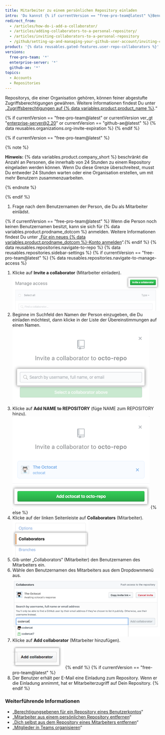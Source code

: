 ```yaml
---
title: Mitarbeiter zu einem persönlichen Repository einladen
intro: 'Du kannst {% if currentVersion == "free-pro-team@latest" %}Benutzer als Mitarbeiter zu Deinem persönlichen Repository einladen{% else %}Benutzer als Mitarbeiter zu Deinem persönlichen Repository hinzufügen{% endif %}.'
redirect_from:
  - /articles/how-do-i-add-a-collaborator/
  - /articles/adding-collaborators-to-a-personal-repository/
  - /articles/inviting-collaborators-to-a-personal-repository
  - /github/setting-up-and-managing-your-github-user-account/inviting-collaborators-to-a-personal-repository
product: '{% data reusables.gated-features.user-repo-collaborators %}'
versions:
  free-pro-team: '*'
  enterprise-server: '*'
  github-ae: '*'
topics:
  - Accounts
  - Repositories
---
```

Repositorys, die einer Organisation gehören, können feiner abgestufte Zugriffsberechtigungen gewähren. Weitere Informationen findest Du unter „[Zugriffsberechtigungen auf {% data variables.product.product_name %}](/articles/access-permissions-on-github).“

{% if currentVersion == "free-pro-team@latest" or currentVersion ver_gt "enterprise-server@2.20" or currentVersion == "github-ae@latest" %}
{% data reusables.organizations.org-invite-expiration %}
{% endif %}

{% if currentVersion == "free-pro-team@latest" %}

{% note %}

**Hinweis:** {% data variables.product.company_short %} beschränkt die Anzahl an Personen, die innerhalb von 24 Stunden zu einem Repository eingeladen werden können. Wenn Du diese Grenze überschreitest, musst Du entweder 24 Stunden warten oder eine Organisation erstellen, um mit mehr Benutzern zusammenzuarbeiten.

{% endnote %}

{% endif %}

1. Frage nach dem Benutzernamen der Person, die Du als Mitarbeiter einlädst.

{% if currentVersion == "free-pro-team@latest" %} Wenn die Person noch keinen Benutzernamen besitzt, kann sie sich für {% data variables.product.prodname_dotcom %} anmelden. Weitere Informationen findest Du unter „[Für ein neues {% data variables.product.prodname_dotcom %}-Konto anmelden](/articles/signing-up-for-a-new-github-account)“.{% endif %}
{% data reusables.repositories.navigate-to-repo %}
{% data reusables.repositories.sidebar-settings %}
{% if currentVersion == "free-pro-team@latest" %}
{% data reusables.repositories.navigate-to-manage-access %}
1. Klicke auf **Invite a collaborator** (Mitarbeiter einladen). ![Schaltfläche "Invite a collaborator" (Mitarbeiter einladen)](/assets/images/help/repository/invite-a-collaborator-button.png)
2. Beginne im Suchfeld den Namen der Person einzugeben, die Du einladen möchtest, dann klicke in der Liste der Übereinstimmungen auf einen Namen. ![Suchfeld für die Eingabe des Namens der Person, die Du zu einem Repository einladen willst](/assets/images/help/repository/manage-access-invite-search-field-user.png)
3. Klicke auf **Add NAME to REPOSITORY** (füge NAME zum REPOSITORY hinzu). ![Schaltfläche, um Mitarbeiter hinzuzufügen](/assets/images/help/repository/add-collaborator-user-repo.png)
{% else %}
5. Klicke auf der linken Seitenleiste auf **Collaborators** (Mitarbeiter). ![Seitenleiste der Repository-Einstellungen, wobei „Collaborators“ (Mitarbeiter) hervorgehoben ist](/assets/images/help/repository/user-account-repo-settings-collaborators.png)
6. Gib unter „Collaborators“ (Mitarbeiter) den Benutzernamen des Mitarbeiters ein.
7. Wähle den Benutzernamen des Mitarbeiters aus dem Dropdownmenü aus. ![Dropdownmenü „Collaborator list" (Liste der Mitarbeiter)](/assets/images/help/repository/repo-settings-collab-autofill.png)
8. Klicke auf **Add collaborator** (Mitarbeiter hinzufügen). ![Schaltfläche „Add“ (Hinzufügen)](/assets/images/help/repository/repo-settings-collab-add.png)
{% endif %}
{% if currentVersion == "free-pro-team@latest" %}
9. Der Benutzer erhält per E-Mail eine Einladung zum Repository. Wenn er die Einladung annimmt, hat er Mitarbeiterzugriff auf Dein Repository.
{% endif %}

### Weiterführende Informationen

- „[Berechtigungsebenen für ein Repository eines Benutzerkontos](/articles/permission-levels-for-a-user-account-repository/#collaborator-access-for-a-repository-owned-by-a-user-account)“
- „[Mitarbeiter aus einem persönlichen Repository entfernen](/articles/removing-a-collaborator-from-a-personal-repository)“
- „[Dich selbst aus dem Repository eines Mitarbeiters entfernen](/articles/removing-yourself-from-a-collaborator-s-repository)“
- „[Mitglieder in Teams organisieren](/organizations/organizing-members-into-teams)“
